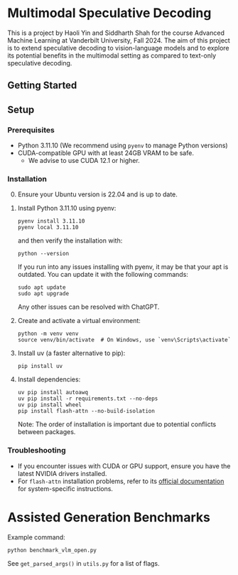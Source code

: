 # Multimodal Speculative Decoding

This is a project by Haoli Yin and Siddharth Shah for the course Advanced Machine Learning at Vanderbilt University, Fall 2024. The aim of this project is to extend speculative decoding to vision-language models and to explore its potential benefits in the multimodal setting as compared to text-only speculative decoding.

## Getting Started

## Setup

### Prerequisites

- Python 3.11.10 (We recommend using `pyenv` to manage Python versions)
- CUDA-compatible GPU with at least 24GB VRAM to be safe. 
    - We advise to use CUDA 12.1 or higher.

### Installation

0. Ensure your Ubuntu version is 22.04 and is up to date. 

1. Install Python 3.11.10 using pyenv: 
   ```
   pyenv install 3.11.10
   pyenv local 3.11.10
   ```
   and then verify the installation with:
   ```
   python --version
   ```
   If you run into any issues installing with pyenv, it may be that your apt is outdated. You can update it with the following commands:
   ```
   sudo apt update
   sudo apt upgrade
   ```
   Any other issues can be resolved with ChatGPT. 

2. Create and activate a virtual environment:
   ```
   python -m venv venv
   source venv/bin/activate  # On Windows, use `venv\Scripts\activate`
   ```

3. Install uv (a faster alternative to pip):
   ```
   pip install uv
   ```

4. Install dependencies:
   ```
   uv pip install autoawq
   uv pip install -r requirements.txt --no-deps
   uv pip install wheel
   pip install flash-attn --no-build-isolation
   ```

   Note: The order of installation is important due to potential conflicts between packages.

### Troubleshooting

- If you encounter issues with CUDA or GPU support, ensure you have the latest NVIDIA drivers installed.
- For `flash-attn` installation problems, refer to its [official documentation](https://github.com/Dao-AILab/flash-attention) for system-specific instructions.


# Assisted Generation Benchmarks

Example command:
```
python benchmark_vlm_open.py
```

See `get_parsed_args()` in `utils.py` for a list of flags.




